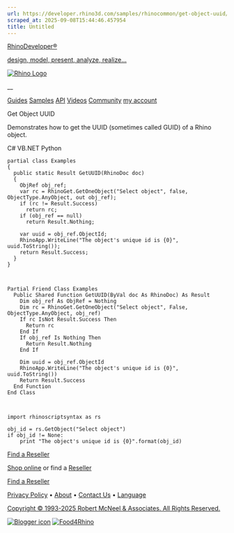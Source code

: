 ```yaml
---
url: https://developer.rhino3d.com/samples/rhinocommon/get-object-uuid/
scraped_at: 2025-09-08T15:44:46.457954
title: Untitled
---
```


[RhinoDeveloper®](/)

[design, model, present, analyze, realize...](/)

[![Rhino Logo](https://developer.rhino3d.com/images/rhinodevlogo.png)](/)

__

[Guides](https://developer.rhino3d.com/guides)
[Samples](https://developer.rhino3d.com/samples)
[API](https://developer.rhino3d.com/api)
[Videos](https://developer.rhino3d.com/videos)
[Community](https://discourse.mcneel.com/c/rhino-developer) [my account
](https://www.rhino3d.com/my-account/ "Manage your account, licenses, and
teams")

Get Object UUID

Demonstrates how to get the UUID (sometimes called GUID) of a Rhino object.

C# VB.NET Python

    
    
    partial class Examples
    {
      public static Result GetUUID(RhinoDoc doc)
      {
        ObjRef obj_ref;
        var rc = RhinoGet.GetOneObject("Select object", false, ObjectType.AnyObject, out obj_ref);
        if (rc != Result.Success)
          return rc;
        if (obj_ref == null)
          return Result.Nothing;
    
        var uuid = obj_ref.ObjectId;
        RhinoApp.WriteLine("The object's unique id is {0}", uuid.ToString());
        return Result.Success;
      }
    }
    
    
    
    Partial Friend Class Examples
      Public Shared Function GetUUID(ByVal doc As RhinoDoc) As Result
    	Dim obj_ref As ObjRef = Nothing
    	Dim rc = RhinoGet.GetOneObject("Select object", False, ObjectType.AnyObject, obj_ref)
    	If rc IsNot Result.Success Then
    	  Return rc
    	End If
    	If obj_ref Is Nothing Then
    	  Return Result.Nothing
    	End If
    
    	Dim uuid = obj_ref.ObjectId
    	RhinoApp.WriteLine("The object's unique id is {0}", uuid.ToString())
    	Return Result.Success
      End Function
    End Class
    
    
    
    import rhinoscriptsyntax as rs
    
    obj_id = rs.GetObject("Select object")
    if obj_id != None:
        print "The object's unique id is {0}".format(obj_id)
    

  

[Find a Reseller](https://www.rhino3d.com/sales)

[Shop online](https://www.rhino3d.com/store) or find a
[Reseller](https://www.rhino3d.com/sales)

[Find a Reseller](https://www.rhino3d.com/sales)

[Privacy Policy](https://www.rhino3d.com/privacy) •
[About](https://www.rhino3d.com/mcneel/about) • [Contact
Us](https://www.rhino3d.com/mcneel/contact) • [
Language](https://www.rhino3d.com/language "Change to a different region or
language")

[Copyright © 1993-2025 Robert McNeel & Associates. All Rights
Reserved.](https://www.rhino3d.com/mcneel/about)

[](https://www.facebook.com/McNeelRhinoceros/)
[](https://twitter.com/bobmcneel) [](https://www.linkedin.com/groups/75313/)
[](https://www.youtube.com/user/RhinoGuide/videos) [](https://vimeo.com/rhino)
[![Blogger
icon](https://developer.rhino3d.com/images/blogger.svg)](http://blog.rhino3d.com/)
[![Food4Rhino](https://developer.rhino3d.com/images/f4r_icon_01.svg)](https://www.food4rhino.com)

